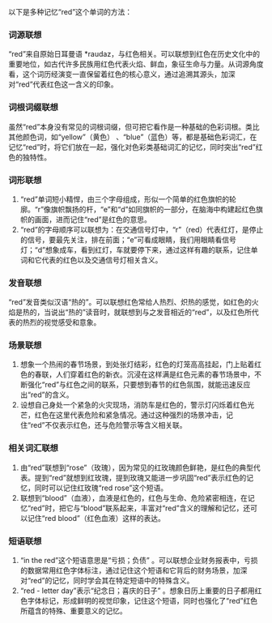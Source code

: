 以下是多种记忆“red”这个单词的方法：

### 词源联想
“red”来自原始日耳曼语 *raudaz，与红色相关。可以联想到红色在历史文化中的重要地位，如古代许多民族用红色代表火焰、鲜血，象征生命与力量。从词源角度看，这个词历经演变一直保留着红色的核心意义，通过追溯其源头，加深对“red”代表红色这一含义的印象。

### 词根词缀联想
虽然“red”本身没有常见的词根词缀，但可把它看作是一种基础的色彩词根。类比其他颜色词，如“yellow”（黄色） 、“blue”（蓝色）等，都是基础色彩词汇，在记忆“red”时，将它们放在一起，强化对色彩类基础词汇的记忆，同时突出“red”红色的独特性。

### 词形联想
1. “red”单词短小精悍，由三个字母组成，形似一个简单的红色旗帜的轮廓。“r”像旗帜飘扬的杆，“e”和“d”如同旗帜的一部分，在脑海中构建起红色旗帜的画面，进而记住“red”是红色的意思。
2. “red”的字母顺序可以联想为：在交通信号灯中，“r”（red）代表红灯，是停止的信号，要最先关注，排在前面；“e”可看成眼睛，我们用眼睛看信号灯；“d”想象成车，看到红灯，车就要停下来，通过这样有趣的联系，记住单词和它代表的红色以及交通信号灯相关含义。

### 发音联想
“red”发音类似汉语“热的”。可以联想红色常给人热烈、炽热的感觉，如红色的火焰是热的，当说出“热的”读音时，就联想到与之发音相近的“red”，以及红色所代表的热烈的视觉感受和意象。

### 场景联想
1. 想象一个热闹的春节场景，到处张灯结彩，红色的灯笼高高挂起，门上贴着红色的春联，人们穿着红色的新衣。沉浸在这样满是红色元素的春节场景中，不断强化“red”与红色之间的联系，只要想到春节的红色氛围，就能迅速反应出“red”的含义。
2. 设想自己身处一个紧急的火灾现场，消防车是红色的，警示灯闪烁着红色光芒，红色在这里代表危险和紧急情况。通过这种强烈的场景冲击，记住“red”不仅表示红色，还与危险警示等含义相关联。

### 相关词汇联想
1. 由“red”联想到“rose”（玫瑰），因为常见的红玫瑰颜色鲜艳，是红色的典型代表。提到“red”就想到红玫瑰，提到玫瑰又能进一步巩固“red”表示红色的记忆，同时可以记住红玫瑰“red rose”这个短语。
2. 联想到“blood”（血液），血液是红色的，红色与生命、危险紧密相连，在记忆“red”时，把它与“blood”联系起来，丰富对“red”含义的理解和记忆，还可以记住“red blood”（红色血液）这样的表达。

### 短语联想
1. “in the red”这个短语意思是“亏损；负债” 。可以联想企业财务报表中，亏损的数据常用红色字体标注，通过记住这个短语和它背后的财务场景，加深对“red”的记忆，同时学会其在特定短语中的特殊含义。
2. “red - letter day”表示“纪念日；喜庆的日子” 。想象日历上重要的日子都用红色字体标记，形成鲜明的视觉印象，记住这个短语，同时也强化了“red”红色所蕴含的特殊、重要意义的记忆。 